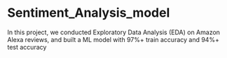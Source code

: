 # Sentiment_Analysis_model
In this project, we conducted Exploratory Data Analysis (EDA) on Amazon Alexa reviews, and built a ML model with 97%+ train accuracy and 94%+ test accuracy

